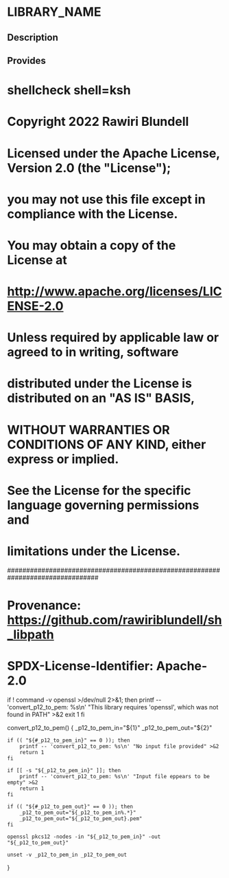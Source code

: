 # LIBRARY_NAME

## Description

## Provides
# shellcheck shell=ksh

# Copyright 2022 Rawiri Blundell
#
# Licensed under the Apache License, Version 2.0 (the "License");
# you may not use this file except in compliance with the License.
# You may obtain a copy of the License at
#
#     http://www.apache.org/licenses/LICENSE-2.0
#
# Unless required by applicable law or agreed to in writing, software
# distributed under the License is distributed on an "AS IS" BASIS,
# WITHOUT WARRANTIES OR CONDITIONS OF ANY KIND, either express or implied.
# See the License for the specific language governing permissions and
# limitations under the License.
################################################################################
# Provenance: https://github.com/rawiriblundell/sh_libpath
# SPDX-License-Identifier: Apache-2.0

if ! command -v openssl >/dev/null 2>&1; then
    printf -- 'convert_p12_to_pem: %s\n' "This library requires 'openssl', which was not found in PATH" >&2
    exit 1
fi

convert_p12_to_pem() {
    _p12_to_pem_in="${1}"
    _p12_to_pem_out="${2}"

    if (( "${#_p12_to_pem_in}" == 0 )); then
        printf -- 'convert_p12_to_pem: %s\n' "No input file provided" >&2
        return 1
    fi

    if [[ -s "${_p12_to_pem_in}" ]]; then
        printf -- 'convert_p12_to_pem: %s\n' "Input file eppears to be empty" >&2
        return 1
    fi

    if (( "${#_p12_to_pem_out}" == 0 )); then
        _p12_to_pem_out="${_p12_to_pem_in%.*}"
        _p12_to_pem_out="${_p12_to_pem_out}.pem"
    fi

    openssl pkcs12 -nodes -in "${_p12_to_pem_in}" -out "${_p12_to_pem_out}"

    unset -v _p12_to_pem_in _p12_to_pem_out
}
